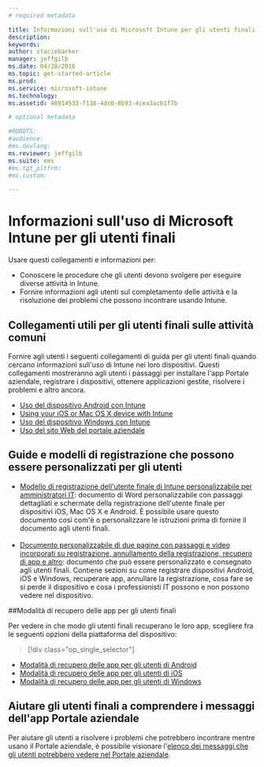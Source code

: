```yaml
---
# required metadata

title: Informazioni sull'uso di Microsoft Intune per gli utenti finali | Microsoft Intune
description:
keywords:
author: staciebarker
manager: jeffgilb
ms.date: 04/28/2016
ms.topic: get-started-article
ms.prod:
ms.service: microsoft-intune
ms.technology:
ms.assetid: 48914533-f138-4dc0-8b93-4cea3ac61f7b

# optional metadata

#ROBOTS:
#audience:
#ms.devlang:
ms.reviewer: jeffgilb
ms.suite: ems
#ms.tgt_pltfrm:
#ms.custom:

---
```




# Informazioni sull'uso di Microsoft Intune per gli utenti finali

Usare questi collegamenti e informazioni per:

- Conoscere le procedure che gli utenti devono svolgere per eseguire diverse attività in Intune.
- Fornire informazioni agli utenti sul completamento delle attività e la risoluzione dei problemi che possono incontrare usando Intune.


## Collegamenti utili per gli utenti finali sulle attività comuni

Fornire agli utenti i seguenti collegamenti di guida per gli utenti finali quando cercano informazioni sull'uso di Intune nei loro dispositivi. Questi collegamenti mostreranno agli utenti i passaggi per installare l'app Portale aziendale, registrare i dispositivi, ottenere applicazioni gestite, risolvere i problemi e altro ancora.

- [Uso del dispositivo Android con Intune](/Intune/EndUser/using-your-android-device-with-intune)
- [Using your iOS or Mac OS X device with Intune](/Intune/EndUser/using-your-ios-or-mac-os-x-device-with-intune)
- [Uso del dispositivo Windows con Intune](/Intune/EndUser/using-your-windows-device-with-intune)
- [Uso del sito Web del portale aziendale](/Intune/EndUser/using-the-intune-company-portal-website)


## Guide e modelli di registrazione che possono essere personalizzati per gli utenti

- [Modello di registrazione dell'utente finale di Intune personalizzabile per amministratori IT](https://gallery.technet.microsoft.com/End-user-Intune-enrollment-55dfd64a): documento di Word personalizzabile con passaggi dettagliati e schermate della registrazione dell'utente finale per dispositivi iOS, Mac OS X e Android. È possibile usare questo documento così com'è o personalizzare le istruzioni prima di fornire il documento agli utenti finali.</br></br>
- [Documento personalizzabile di due pagine con passaggi e video incorporati su registrazione, annullamento della registrazione, recupero di app e altro](https://gallery.technet.microsoft.com/Intune-End-User-Enrollment-3a0c9b0c#content): documento che può essere personalizzato e consegnato agli utenti finali. Contiene sezioni su come registrare dispositivi Android, iOS e Windows, recuperare app, annullare la registrazione, cosa fare se si perde il dispositivo e cosa i professionisti IT possono e non possono vedere nel dispositivo.

##Modalità di recupero delle app per gli utenti finali

Per vedere in che modo gli utenti finali recuperano le loro app, scegliere fra le seguenti opzioni della piattaforma del dispositivo:

> [!div class="op_single_selector"]
- [Modalità di recupero delle app per gli utenti di Android](how-your-android-users-get-their-apps.md)
- [Modalità di recupero delle app per gli utenti di iOS](how-your-ios-users-get-their-apps.md)
- [Modalità di recupero delle app per gli utenti di Windows](how-your-windows-users-get-their-apps.md)

## Aiutare gli utenti finali a comprendere i messaggi dell'app Portale aziendale

Per aiutare gli utenti a risolvere i problemi che potrebbero incontrare mentre usano il Portale aziendale, è possibile visionare l'[elenco dei messaggi che gli utenti potrebbero vedere nel Portale aziendale](/Intune/Plan-Design/help-end-users-understand-company-portal-app-messages).


<!--HONumber=May16_HO1-->


